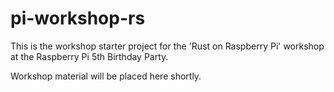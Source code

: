 # pi-workshop-rs

This is the workshop starter project for the 'Rust on Raspberry Pi' workshop at the Raspberry Pi 5th Birthday Party.

Workshop material will be placed here shortly.

